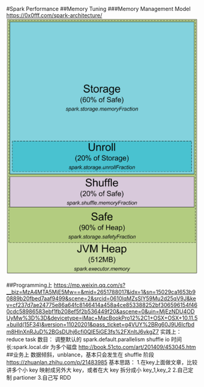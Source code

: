 #Spark Performance
##Memory Tuning
###Memory Management Model
<https://0x0fff.com/spark-architecture/>
![JVM heap](spark-mem.png)

##Programming上
<https://mp.weixin.qq.com/s?__biz=MzA4MTA5MjE5Mw==&mid=2651788017&idx=1&sn=15029ca1653b90889b20fbed7aaf9499&scene=2&srcid=0610lqMZsSlY59Mu2d25qV9J&key=cf237d7ae24775e86a64fc8146414a458a4ce853388252bf306596154f460cdc58986583ebf1fb208ef5f2b536449f20&ascene=0&uin=MjEzNDU4ODUyMw%3D%3D&devicetype=iMac+MacBookPro12%2C1+OSX+OSX+10.11.5+build(15F34)&version=11020201&pass_ticket=g4VUY%2BRg60J9U6lcfbdm8HInXnRJuD%2BGsDUhj6cfi0QlE5iGE3fs%2FXnItJ6vkgZ7>
实践上：
reduce task  数目： 调整默认的 spark.default.parallelism
shuffle io 时间长:spark.local.dir  为多个磁盘
<http://book.51cto.com/art/201409/453045.htm>
##业务上
数据倾斜，unblance，基本只会发生在 shuffle 阶段
<https://zhuanlan.zhihu.com/p/21483985>
基本思路：
1.在key上面做文章，比较讲多个小 key 映射成另外大 key，或者在大 key 拆分成小 key_1,key_2
2.自己定制 partioner
3.自己写 RDD


